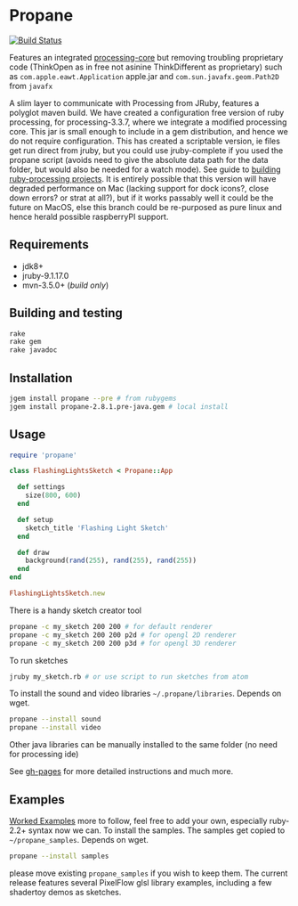 # Propane

[![Build Status](https://travis-ci.org/ruby-processing/propane.svg?branch=think_open)](https://travis-ci.org/ruby-processing/propane)

Features an integrated [processing-core][processing-core] but removing troubling proprietary code (ThinkOpen as in free not asinine ThinkDifferent as proprietary) such as `com.apple.eawt.Application` apple.jar and `com.sun.javafx.geom.Path2D` from `javafx`


A slim layer to communicate with Processing from JRuby, features a polyglot maven build. We have created a configuration free version of ruby processing, for processing-3.3.7, where we integrate a modified processing core. This jar is small enough to include in a gem distribution, and hence we do not require configuration. This has created a scriptable version, ie files get run direct from jruby, but you could use jruby-complete if you used the propane script (avoids need to give the absolute data path for the data folder, but would also be needed for a watch mode). See guide to [building ruby-processing projects][building]. It is entirely possible that this version will have degraded performance on Mac (lacking support for dock icons?, close down errors? or strat at all?), but if it works passably well it could be the future on MacOS, else this branch could be re-purposed as pure linux and hence herald possible raspberryPI support.

## Requirements

- jdk8+
- jruby-9.1.17.0
- mvn-3.5.0+ (_build only_)

## Building and testing

```bash
rake
rake gem
rake javadoc
```

## Installation
```bash
jgem install propane --pre # from rubygems
jgem install propane-2.8.1.pre-java.gem # local install

```

## Usage

``` ruby
require 'propane'

class FlashingLightsSketch < Propane::App

  def settings
    size(800, 600)
  end

  def setup
    sketch_title 'Flashing Light Sketch'
  end

  def draw
    background(rand(255), rand(255), rand(255))
  end
end

FlashingLightsSketch.new
```


There is a handy sketch creator tool
```bash
propane -c my_sketch 200 200 # for default renderer
propane -c my_sketch 200 200 p2d # for opengl 2D renderer
propane -c my_sketch 200 200 p3d # for opengl 3D renderer
```

To run sketches

```bash
jruby my_sketch.rb # or use script to run sketches from atom
```
To install the sound and video libraries `~/.propane/libraries`. Depends on wget.
```bash
propane --install sound
propane --install video
```
Other java libraries can be manually installed to the same folder (no need for processing ide)

See [gh-pages][gh-pages] for more detailed instructions and much more.

## Examples

[Worked Examples](https://github.com/ruby-processing/propane-examples) more to follow, feel free to add your own, especially ruby-2.2+ syntax now we can. To install the samples.  The samples get copied to `~/propane_samples`. Depends on wget.
```bash
propane --install samples
```
 please move existing `propane_samples` if you wish to keep them. The current release features several PixelFlow glsl library examples, including a few shadertoy demos as sketches.

[building]:http://ruby-processing.github.io/building/building/
[gh-pages]:https://ruby-processing.github.io/propane/
[processing-core]:https://github.com/ruby-processing/processing-core
